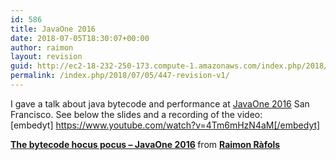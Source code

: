 ```yaml
---
id: 586
title: JavaOne 2016
date: 2018-07-05T18:30:07+00:00
author: raimon
layout: revision
guid: http://ec2-18-232-250-173.compute-1.amazonaws.com/index.php/2018/07/05/447-revision-v1/
permalink: /index.php/2018/07/05/447-revision-v1/
---
```

I gave a talk about java bytecode and performance at [JavaOne 2016](https://www.oracle.com/javaone/index.html) San Francisco. See below the slides and a recording of the video:  
[embedyt] https://www.youtube.com/watch?v=4Tm6mHzN4aM[/embedyt]



<div style="margin-bottom:5px">
  <strong> <a href="https://www.slideshare.net/RaimonRls/the-bytecode-hocus-pocus" title="The bytecode hocus pocus - JavaOne 2016" target="_blank">The bytecode hocus pocus &#8211; JavaOne 2016</a> </strong> from <strong><a href="https://www.slideshare.net/RaimonRls" target="_blank">Raimon Ràfols</a></strong>
</div>